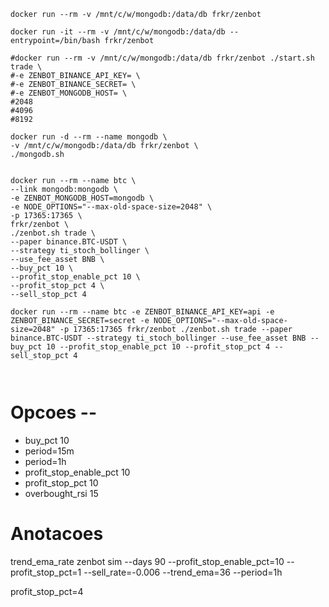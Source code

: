 ```shell
docker run --rm -v /mnt/c/w/mongodb:/data/db frkr/zenbot
```

```shell
docker run -it --rm -v /mnt/c/w/mongodb:/data/db --entrypoint=/bin/bash frkr/zenbot
```

```shell
#docker run --rm -v /mnt/c/w/mongodb:/data/db frkr/zenbot ./start.sh trade \
#-e ZENBOT_BINANCE_API_KEY= \
#-e ZENBOT_BINANCE_SECRET= \
#-e ZENBOT_MONGODB_HOST= \
#2048
#4096
#8192

docker run -d --rm --name mongodb \
-v /mnt/c/w/mongodb:/data/db frkr/zenbot \
./mongodb.sh


docker run --rm --name btc \
--link mongodb:mongodb \
-e ZENBOT_MONGODB_HOST=mongodb \
-e NODE_OPTIONS="--max-old-space-size=2048" \
-p 17365:17365 \
frkr/zenbot \
./zenbot.sh trade \
--paper binance.BTC-USDT \
--strategy ti_stoch_bollinger \
--use_fee_asset BNB \
--buy_pct 10 \
--profit_stop_enable_pct 10 \
--profit_stop_pct 4 \
--sell_stop_pct 4

docker run --rm --name btc -e ZENBOT_BINANCE_API_KEY=api -e ZENBOT_BINANCE_SECRET=secret -e NODE_OPTIONS="--max-old-space-size=2048" -p 17365:17365 frkr/zenbot ./zenbot.sh trade --paper binance.BTC-USDT --strategy ti_stoch_bollinger --use_fee_asset BNB --buy_pct 10 --profit_stop_enable_pct 10 --profit_stop_pct 4 --sell_stop_pct 4



```

# Opcoes --
- buy_pct 10
- period=15m
- period=1h
- profit_stop_enable_pct 10 
- profit_stop_pct 10
- overbought_rsi 15

# Anotacoes

trend_ema_rate
zenbot sim --days 90 --profit_stop_enable_pct=10 --profit_stop_pct=1 --sell_rate=-0.006 --trend_ema=36 --period=1h

profit_stop_pct=4
